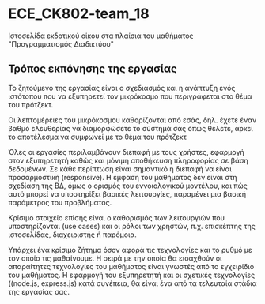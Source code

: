 # ECE_CK802-team_18
Ιστοσελίδα εκδοτικού οίκου στα πλαίσια του μαθήματος "Προγραμματισμός Διαδικτύου"

## Τρόπος εκπόνησης της εργασίας

Το ζητούμενο της εργασίας είναι ο σχεδιασμός και η ανάπτυξη ενός ιστότοπου που να εξυπηρετεί τον μικρόκοσμο που περιγράφεται στο θέμα του πρότζεκτ.

Οι λεπτομέρειες του μικρόκοσμου καθορίζονται από εσάς, δηλ. έχετε έναν βαθμό ελευθερίας να διαμορφώσετε το σύστημά σας όπως θέλετε, αρκεί το αποτέλεσμα να συμφωνεί με το θέμα του πρότζεκτ.

Όλες οι εργασίες περιλαμβάνουν διεπαφή με τους χρήστες, εφαρμογή στον εξυπηρετητή καθώς και μόνιμη αποθήκευση πληροφορίας σε βάση δεδομένων. Σε κάθε περίπτωση είναι σημαντικό η διεπαφή να είναι προσαρμοστική (responsive). Η έμφαση του μαθήματος δεν είναι στη σχεδίαση της ΒΔ, όμως ο ορισμός του εννοιολογικού μοντέλου, και πώς αυτό μπορεί να υποστηρίξει βασικές λειτουργίες, παραμένει μια βασική παράμετρος του προβλήματος.

Κρίσιμο στοιχείο επίσης είναι ο καθορισμός των λειτουργιών που υποστηρίζονται (use cases) και οι ρόλοι των χρηστών, π.χ. επισκέπτης της ιστοσελίδας, διαχειριστής ή παρόμοια.

Υπάρχει ένα κρίσιμο ζήτημα όσον αφορά τις τεχνολογίες και το ρυθμό με τον οποίο τις μαθαίνουμε. Η σειρά με την οποία θα εισαχθούν οι απαραίτητες τεχνολογίες του μαθήματος είναι γνωστές από το εγχειρίδιο του μαθήματος. Η εφαρμογή του εξυπηρετητή και οι σχετικές τεχνολογίες ((node.js, express.js) κατά συνέπεια, θα είναι ένα από τα τελευταία στάδια της εργασίας σας.
